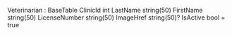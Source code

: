 Veterinarian : BaseTable
ClinicId int
LastName string(50)
FirstName string(50)
LicenseNumber string(50)
ImageHref string(50)?
IsActive bool = true